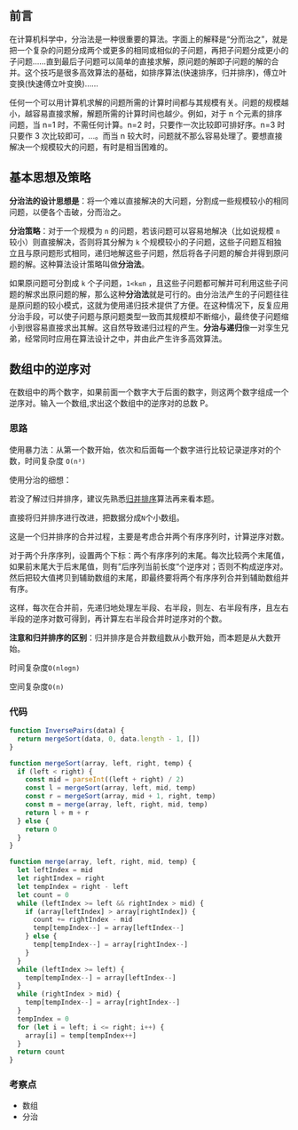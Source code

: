 ## 前言

在计算机科学中，分治法是一种很重要的算法。字面上的解释是“分而治之”，就是把一个复杂的问题分成两个或更多的相同或相似的子问题，再把子问题分成更小的子问题……直到最后子问题可以简单的直接求解，原问题的解即子问题的解的合并。这个技巧是很多高效算法的基础，如排序算法(快速排序，归并排序)，傅立叶变换(快速傅立叶变换)……

任何一个可以用计算机求解的问题所需的计算时间都与其规模有关。问题的规模越小，越容易直接求解，解题所需的计算时间也越少。例如，对于 n 个元素的排序问题，当 n=1 时，不需任何计算。n=2 时，只要作一次比较即可排好序。n=3 时只要作 3 次比较即可，…。而当 n 较大时，问题就不那么容易处理了。要想直接解决一个规模较大的问题，有时是相当困难的。

## 基本思想及策略

**分治法的设计思想是**：将一个难以直接解决的大问题，分割成一些规模较小的相同问题，以便各个击破，分而治之。

**分治策略**：对于一个规模为 `n` 的问题，若该问题可以容易地解决（比如说规模 `n` 较小）则直接解决，否则将其分解为 `k` 个规模较小的子问题，这些子问题互相独立且与原问题形式相同，递归地解这些子问题，然后将各子问题的解合并得到原问题的解。这种算法设计策略叫做**分治法**。

如果原问题可分割成 `k` 个子问题，`1<k≤n` ，且这些子问题都可解并可利用这些子问题的解求出原问题的解，那么这种**分治法**就是可行的。由分治法产生的子问题往往是原问题的较小模式，这就为使用递归技术提供了方便。在这种情况下，反复应用分治手段，可以使子问题与原问题类型一致而其规模却不断缩小，最终使子问题缩小到很容易直接求出其解。这自然导致递归过程的产生。**分治与递归**像一对孪生兄弟，经常同时应用在算法设计之中，并由此产生许多高效算法。

## 数组中的逆序对

在数组中的两个数字，如果前面一个数字大于后面的数字，则这两个数字组成一个逆序对。输入一个数组,求出这个数组中的逆序对的总数 P。

### 思路

使用暴力法：从第一个数开始，依次和后面每一个数字进行比较记录逆序对的个数，时间复杂度 `O(n²)`

使用分治的细想：

若没了解过归并排序，建议先熟悉[归并排序](./sort.md#归并排序)算法再来看本题。

直接将归并排序进行改进，把数据分成`N`个小数组。

这是一个归并排序的合并过程，主要是考虑合并两个有序序列时，计算逆序对数。

对于两个升序序列，设置两个下标：两个有序序列的末尾。每次比较两个末尾值，如果前末尾大于后末尾值，则有”后序列当前长度“个逆序对；否则不构成逆序对。然后把较大值拷贝到辅助数组的末尾，即最终要将两个有序序列合并到辅助数组并有序。

这样，每次在合并前，先递归地处理左半段、右半段，则左、右半段有序，且左右半段的逆序对数可得到，再计算左右半段合并时逆序对的个数。

**注意和归并排序的区别**：归并排序是合并数组数从小数开始，而本题是从大数开始。

时间复杂度`O(nlogn)`

空间复杂度`O(n)`

### 代码

```js
function InversePairs(data) {
  return mergeSort(data, 0, data.length - 1, [])
}

function mergeSort(array, left, right, temp) {
  if (left < right) {
    const mid = parseInt((left + right) / 2)
    const l = mergeSort(array, left, mid, temp)
    const r = mergeSort(array, mid + 1, right, temp)
    const m = merge(array, left, right, mid, temp)
    return l + m + r
  } else {
    return 0
  }
}

function merge(array, left, right, mid, temp) {
  let leftIndex = mid
  let rightIndex = right
  let tempIndex = right - left
  let count = 0
  while (leftIndex >= left && rightIndex > mid) {
    if (array[leftIndex] > array[rightIndex]) {
      count += rightIndex - mid
      temp[tempIndex--] = array[leftIndex--]
    } else {
      temp[tempIndex--] = array[rightIndex--]
    }
  }
  while (leftIndex >= left) {
    temp[tempIndex--] = array[leftIndex--]
  }
  while (rightIndex > mid) {
    temp[tempIndex--] = array[rightIndex--]
  }
  tempIndex = 0
  for (let i = left; i <= right; i++) {
    array[i] = temp[tempIndex++]
  }
  return count
}
```

### 考察点

- 数组
- 分治
